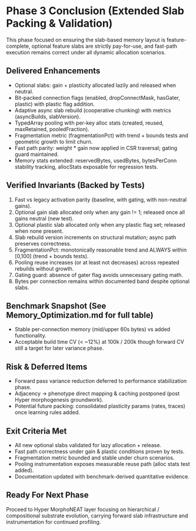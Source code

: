 # Phase 3 Conclusion (Extended Slab Packing & Validation)

This phase focused on ensuring the slab-based memory layout is feature-complete, optional feature slabs are strictly pay-for-use, and fast-path execution remains correct under all dynamic allocation scenarios.

## Delivered Enhancements
- Optional slabs: gain + plasticity allocated lazily and released when neutral.
- Bit-packed connection flags (enabled, dropConnectMask, hasGater, plastic) with plastic flag addition.
- Adaptive async slab rebuild (cooperative chunking) with metrics (asyncBuilds, slabVersion).
- TypedArray pooling with per-key alloc stats (created, reused, maxRetained, pooledFraction).
- Fragmentation metric (fragmentationPct) with trend + bounds tests and geometric growth to limit churn.
- Fast path parity: weight * gain now applied in CSR traversal; gating guard maintained.
- Memory stats extended: reservedBytes, usedBytes, bytesPerConn stability tracking, allocStats exposable for regression tests.

## Verified Invariants (Backed by Tests)
1. Fast vs legacy activation parity (baseline, with gating, with non-neutral gains).
2. Optional gain slab allocated only when any gain != 1; released once all gains neutral (new test).
3. Optional plastic slab allocated only when any plastic flag set; released when none present.
4. Slab rebuild version increments on structural mutation; async path preserves correctness.
5. FragmentationPct: monotonically reasonable trend and ALWAYS within [0,100] (trend + bounds tests).
6. Pooling reuse increases (or at least not decreases) across repeated rebuilds without growth.
7. Gating guard: absence of gater flag avoids unnecessary gating math.
8. Bytes per connection remains within documented band despite optional slabs.

## Benchmark Snapshot (See Memory_Optimization.md for full table)
- Stable per-connection memory (mid/upper 60s bytes) vs added functionality.
- Acceptable build time CV (< ~12%) at 100k / 200k though forward CV still a target for later variance phase.

## Risk & Deferred Items
- Forward pass variance reduction deferred to performance stabilization phase.
- Adjacency -> phenotype direct mapping & caching postponed (post Hyper morphogenesis groundwork).
- Potential future packing: consolidated plasticity params (rates, traces) once learning rules added.

## Exit Criteria Met
- All new optional slabs validated for lazy allocation + release.
- Fast path correctness under gain & plastic conditions proven by tests.
- Fragmentation metric bounded and stable under churn scenarios.
- Pooling instrumentation exposes measurable reuse path (alloc stats test added).
- Documentation updated with benchmark-derived quantitative evidence.

## Ready For Next Phase
Proceed to Hyper MorphoNEAT layer focusing on hierarchical / compositional substrate evolution, carrying forward slab infrastructure and instrumentation for continued profiling.
